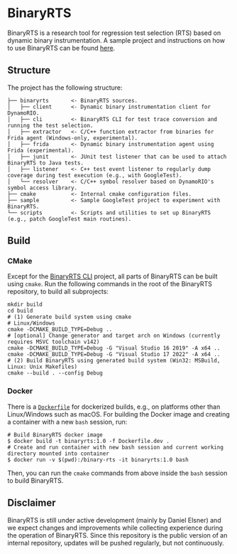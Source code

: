 # BinaryRTS

BinaryRTS is a research tool for regression test selection (RTS) based on dynamic binary instrumentation.
A sample project and instructions on how to use BinaryRTS can be found [here](./sample).

## Structure

The project has the following structure:

```
├── binaryrts       <- BinaryRTS sources.
│   ├── client      <- Dynamic binary instrumentation client for DynamoRIO.
│   ├── cli         <- BinaryRTS CLI for test trace conversion and running the test selection.
│   ├── extractor   <- C/C++ function extractor from binaries for Frida agent (Windows-only, experimental).
│   ├── frida       <- Dynamic binary instrumentation agent using Frida (experimental).
│   ├── junit       <- JUnit test listener that can be used to attach BinaryRTS to Java tests.
│   ├── listener    <- C++ test event listener to regularly dump coverage during test execution (e.g., with GoogleTest).
│   └── resolver    <- C/C++ symbol resolver based on DynamoRIO's symbol access library.
├── cmake           <- Internal cmake configuration files.
├── sample          <- Sample GoogleTest project to experiment with BinaryRTS.
└── scripts         <- Scripts and utilities to set up BinaryRTS (e.g., patch GoogleTest main routines). 
```

## Build

### CMake

Except for the [BinaryRTS CLI](./binaryrts/cli) project, all parts of BinaryRTS can be built using `cmake`.
Run the following commands in the root of the BinaryRTS repository, to build all subprojects:

```shell
mkdir build
cd build
# (1) Generate build system using cmake
# Linux/Windows
cmake -DCMAKE_BUILD_TYPE=Debug ..
# [optional] Change generator and target arch on Windows (currently requires MSVC toolchain v142)
cmake -DCMAKE_BUILD_TYPE=Debug -G "Visual Studio 16 2019" -A x64 ..
cmake -DCMAKE_BUILD_TYPE=Debug -G "Visual Studio 17 2022" -A x64 ..
# (2) Build BinaryRTS using generated build system (Win32: MSBuild, Linux: Unix Makefiles)
cmake --build . --config Debug
```

### Docker

There is a [`Dockerfile`](./Dockerfile.dev) for dockerized builds, e.g., on platforms other than Linux/Windows such
as macOS.
For building the Docker image and creating a container with a new `bash` session, run:

```shell
# Build BinaryRTS docker image 
$ docker build -t binaryrts:1.0 -f Dockerfile.dev .
# Create and run container with new bash session and current working directory mounted into container
$ docker run -v $(pwd):/binary-rts -it binaryrts:1.0 bash
```

Then, you can run the `cmake` commands from above inside the `bash` session to build BinaryRTS.

## Disclaimer

BinaryRTS is still under active development (mainly by Daniel Elsner) and we expect changes and improvements while collecting experience during the operation of BinaryRTS.
Since this repository is the public version of an internal repository, updates will be pushed regularly, but not continuously.
